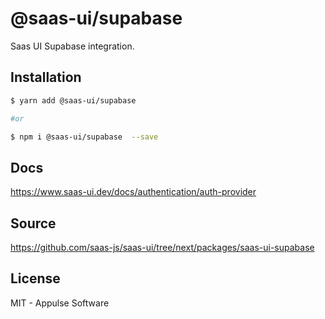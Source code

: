 # @saas-ui/supabase

Saas UI Supabase integration.

## Installation

```sh
$ yarn add @saas-ui/supabase

#or

$ npm i @saas-ui/supabase  --save
```

## Docs

https://www.saas-ui.dev/docs/authentication/auth-provider

## Source

https://github.com/saas-js/saas-ui/tree/next/packages/saas-ui-supabase

## License

MIT - Appulse Software
